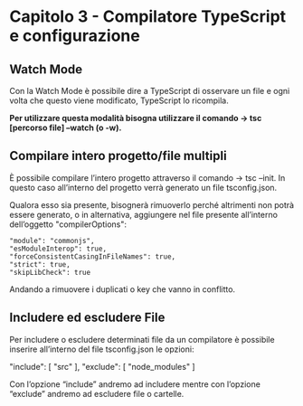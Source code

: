 <h1>Capitolo 3 - Compilatore TypeScript e configurazione</h1>
<h2>Watch Mode</h2>
<p>Con la Watch Mode è possibile dire a TypeScript di osservare un file e ogni volta che questo viene modificato, TypeScript lo ricompila.</p>
<p><b>Per utilizzare questa modalità bisogna utilizzare il comando -> tsc [percorso file] –watch (o -w).</b></p>

<h2>Compilare intero progetto/file multipli</h2>
<p>È possibile compilare l’intero progetto attraverso il comando -> tsc –init. In questo caso all’interno del progetto verrà generato un file tsconfig.json.</p>
<p>Qualora esso sia presente, bisognerà rimuoverlo perché altrimenti non potrà essere generato, o in alternativa, aggiungere nel file presente all’interno dell’oggetto "compilerOptions":

    "module": "commonjs",
    "esModuleInterop": true,  
    "forceConsistentCasingInFileNames": true,  
    "strict": true,  
    "skipLibCheck": true
</p>
<p>Andando a rimuovere i duplicati o key che vanno in conflitto.</p>

<h2>Includere ed escludere File</h2>
<p>Per includere o escludere determinati file da un compilatore è possibile inserire all’interno del file tsconfig.json le opzioni:
  
  "include": [
    "src"
  ],
  "exclude": [
    "node_modules"
  ]
</p>
<p>Con l’opzione “include” andremo ad includere mentre con l’opzione “exclude” andremo ad escludere file o cartelle.</p>
